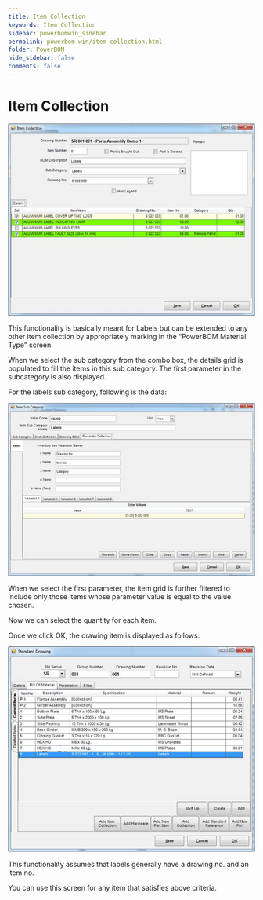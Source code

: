 ```yaml
---
title: Item Collection
keywords: Item Collection
sidebar: powerbomwin_sidebar
permalink: powerbom-win/item-collection.html
folder: PowerBOM
hide_sidebar: false
comments: false
---
```


# Item Collection

![](/images/item-collection.png)

This functionality is basically meant for Labels but can be extended to any other item collection by appropriately marking in the “PowerBOM Material Type” screen.

When we select the sub category from the combo box, the details grid is populated to fill the items in this sub category. The first parameter in the subcategory is also displayed.

For the labels sub category, following is the data:

![](/images/item-collection-item-sub-category.png)

When we select the first parameter, the item grid is further filtered to include only those items whose parameter value is equal to the value chosen.

Now we can select the quantity for each item.

Once we click OK, the drawing item is displayed as follows:

![](/images/item-collection-standard-drawing.png)

This functionality assumes that labels generally have a drawing no. and an item no.

You can use this screen for any item that satisfies above criteria.
